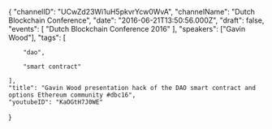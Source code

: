 {
    "channelID": "UCwZd23Wi1uH5pkvrYcw0WvA",
    "channelName": "Dutch Blockchain Conference",
    "date": "2016-06-21T13:50:56.000Z",
    "draft": false,
    "events": [
        "Dutch Blockchain Conference 2016"
    ],
    "speakers": ["Gavin Wood"],
    "tags": [

        "dao",

        "smart contract"

    ],
    "title": "Gavin Wood presentation hack of the DAO smart contract and options Ethereum community #dbc16",
    "youtubeID": "KaOGtH7J0WE"
}
